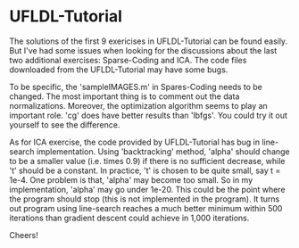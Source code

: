 # UFLDL-Tutorial

The solutions of the first 9 exericises in UFLDL-Tutorial can be found easily. But I've had some issues when looking for the discussions about the last two additional exercises: Sparse-Coding and ICA. The code files downloaded from the UFLDL-Tutorial may have some bugs.

To be specific, the 'sampleIMAGES.m' in Spares-Coding needs to be changed. The most important thing is to comment out the data normalizations. Moreover, the optimization algorithm seems to play an important role. 'cg' does have better results than 'lbfgs'. You could try it out yourself to see the difference.

As for ICA exercise, the code provided by UFLDL-Tutorial has bug in line-search implementation. Using 'backtracking' method, 'alpha' should change to be a smaller value (i.e. times 0.9) if there is no sufficient decrease, while 't' should be a constant. In practice, 't' is chosen to be quite small, say t = 1e-4. One problem is that, 'alpha' may become too small. So in my implementation, 'alpha' may go under 1e-20. This could be the point where the program should stop (this is not implemented in the program). It turns out program using line-search reaches a much better minimum within 500 iterations than gradient descent could achieve in 1,000 iterations.

Cheers!

